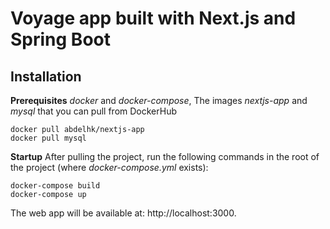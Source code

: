 # Voyage app built with Next.js and Spring Boot

## Installation

**Prerequisites**
*docker* and *docker-compose*,
The images *nextjs-app* and *mysql* that you can pull from DockerHub

    docker pull abdelhk/nextjs-app
    docker pull mysql

**Startup**
After pulling the project, run the following commands in the root of the project (where *docker-compose.yml* exists):

    docker-compose build
    docker-compose up

The web app will be available at:
http://localhost:3000.
